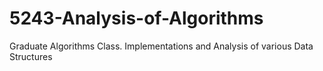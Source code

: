 # 5243-Analysis-of-Algorithms
Graduate Algorithms Class. Implementations and Analysis of various Data Structures
